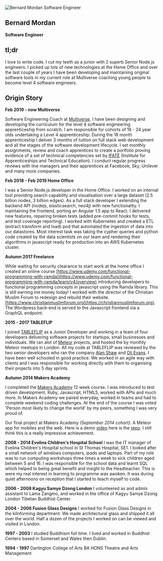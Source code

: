 ![Bernard Mordan Software Engineer](https://avatars2.githubusercontent.com/u/4499581?s=460&v=4)

## Bernard Mordan
**Software Engineer** 

## tl;dr

I love to write code. I cut my teeth as a junior with 2 superb Senior Node.js engineers. I picked up lots of new technologies at the Home Office and over the last couple of years I have been developing and maintaining original software tools in my current role at Multiverse coaching young people to become level 4 software engineers.

## Origin Story

**Feb 2019 - now Multiverse**

Software Engineering Coach at [Multiverse](https://www.multiverse.io/en-GB/programmes/software-engineering). I have been designing and developing the curriculum for the level 4 software engineering apprenticeship from scratch. I am responsible for cohorts of 18 - 24 year olds undertaking a Level 4 apprenticeship. During the 18 month apprenticeship I deliver 3 months of tuition on full stack web development and all the stages of the software development lifecycle. I set monthly assignments, review and coach apprentices to create a portfolio proving evidence of a set of technical competencies set by [IFATE](https://www.instituteforapprenticeships.org/apprenticeship-standards/software-developer-v1-1) (Institute for Apprenticeships and Technical Education). I conduct regular progress reviews with line managers and their apprentices at Facebook, Sky, Unilever and many more companies.

**Feb 2018 - Feb 2019 Home Office** 

I was a Senior Node.js developer in the Home Office. I worked on an internal tool providing search capability and visualisation over a large dataset (2.5 billion nodes, 3 billion edges). As a full stack developer I extending the backend API (nodejs, elasticsearch, neo4j) with new functionality. I maintaining the frontend, porting an Angular 1.5 app to React. I delivered new features, repairing broken tests (added pre-commit hooks for tests, and test coverage reporting). I worked with Kubernetes and created a ETL (extract transform and load) pod that automated the ingestion of data into our datastores. Most interest task was taking the cypher queries and python code created by the data scientists on our team and rendering their algorithms in javascript ready for production into an AWS Kubernetes cluster. 

**Autumn 2017 Freelance**

While waiting for security clearance to start work at the home office I created an online course [https://www.udemy.com/functional-programming-with-ramda](https://www.udemy.com/functional-programming-with-ramda/learn/v4/overview) introducing developers to functional programming concepts in javascript using the Ramda library. This is still earning me money today! I worked with the director of the Christian Muslim Forum to redesign and rebuild their website. [https://www.christianmuslimforum.org](https://christianmuslimforum.org). The Wordpress back-end is served to the Javascript frontend via a GraphQL endpoint.

**2015 - 2017 TABLEFLIP**

I joined [TABLEFLIP](https://tableflip.io) as a Junior Developer and working in a team of four developers delivering software projects for startups, small businesses and individuals. We ran alot of [Meteor](https://meteor.com) projects, and hosted the by monthly Meteor meetups in London. All my code at TABLEFLIP was reviewed by the two senior developers who ran the company [Alan Shaw](https://github.com/alanshaw) and [Oli Evans](https://github.com/olizilla). I have been well schooled in good practice. We worked in an agile way with clients and I was responsible for working directly with them to organising their projects into 5 day sprints.

**Autumn 2014 Makers Academy**

I completed the [Makers Academy](http://www.makersacademy.com/) 12 week course. I was introduced to test driven development, Ruby, Javascript, HTML5, worked with APIs and much more. In Makers Academy we paired everyday, worked in teams and had to complete weekend coding challenges. At the end of the course I was voted 'Person most likely to change the world' by my peers, something I was very proud of.

Our final project at Makers Academy *(September 2014 cohort)*. A Meteor app for mobiles and the web. Here is a demo [video](https://youtu.be/qpGh8sWWuV0) here is the [repo](https://github.com/bmordan/flickynotes). I still think this is a really impressive achievement.

**2008 - 2014 Evelina Children's Hospital School**
I was the IT manager of Evelina Children's Hospital school in St Thomas Hospital, SE1. I looked after a small network of windows computers, ipads and laptops. Part of my role was to run computing workshops three times a week to sick children aged between 5 and 16. I was responsible for the school data and learnt SQL which helped to being great benefit and insight to the Headteacher. This is were my real interest in learning to programme was awoken. It was during quiet afternoons on reception that I started to teach myself to code.

**2006 - 2008 Kagyu Samye Dzong London**
I volunteered as and admin assistant to Lama Zangmo, and worked in the office of Kagyu Samye Dzong London Tibetan Buddhist Center.

**2004 - 2006 Fusion Glass Designs**
I worked for Fusion Glass Designs in the kilnforming department. We made architectural glass and shipped it all over the world. Half a dozen of the projects I worked on can be viewed and visited in London.

**1997 - 2003**
I studied Buddhism full time. I lived and worked in Buddhist Centers based in Somerset and Wales then Dublin.

**1994 - 1997**
Dartington College of Arts
BA HONS Theatre and Arts Management
